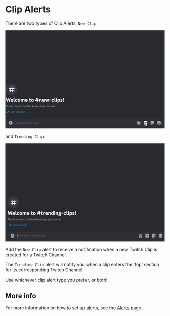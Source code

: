 # Clip Alerts

There are two types of Clip Alerts: `New Clip` 

![](images/newclip.gif)

and `Trending Clip`.

![](images/trending-clip.gif)

Add the `New Clip` alert to receive a notification when a new Twitch Clip is created for a Twitch Channel.

The `Trending Clip` alert will notify you when a clip enters the 'top' section for its corresponding Twitch Channel.

Use whichever clip alert type you prefer, or both!

## More info

For more information on how to set up alerts, see the [Alerts](alert.md) page.